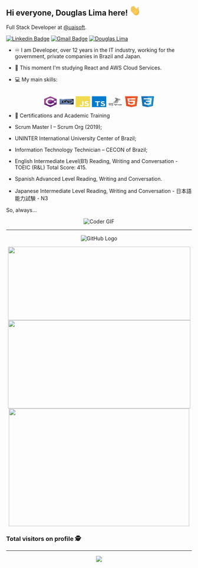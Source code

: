 <h2>Hi everyone, Douglas Lima here! <img src="https://raw.githubusercontent.com/Douglasproglima/douglasproglima/master/gifs/Hi.gif" width="30px"></h2>

Full Stack Developer at [@uaisoft](https://github.com/UaisoftERP).

[![Linkedin Badge](https://img.shields.io/badge/Douglas%20Lima-blue?style=flat-square&logo=Linkedin&logoColor=white&link=https://www.linkedin.com/in/douglasproglima/)](https://www.linkedin.com/in/douglasproglima/) [![Gmail Badge](https://img.shields.io/badge/douglasproglima@gmail.com-c14438?style=flat-square&logo=Gmail&logoColor=white&link=mailto:douglasproglima@gmail.com)](mailto:douglasproglima@gmail.com) [![Douglas Lima](https://img.shields.io/badge/douglasproglima.com-636363?&style=flat-square)](https://douglasproglima.com/)

- ♾️ I am Developer, over 12 years in the IT industry, working for the government, private companies in Brazil and Japan.
- 🌱 This moment I'm studying React and AWS Cloud Services.

- 💻 My main skills:

<div style="display: inline_block" align="center"><br>
  <img align="center" alt="dlima-Csharp" height="30" width="40" src="https://raw.githubusercontent.com/devicons/devicon/master/icons/csharp/csharp-original.svg">
  <img align="center" alt="dlima-Php" height="30" width="40" src="https://raw.githubusercontent.com/devicons/devicon/master/icons/php/php-original.svg">
  <img align="center" alt="dlima-Js" height="30" width="40" src="https://raw.githubusercontent.com/devicons/devicon/master/icons/javascript/javascript-plain.svg">
  <img align="center" alt="dlima-Ts" height="30" width="40" src="https://raw.githubusercontent.com/devicons/devicon/master/icons/typescript/typescript-plain.svg">
  <img align="center" alt="dlima-Mssql" height="30" width="40" src="https://raw.githubusercontent.com/devicons/devicon/master/icons/microsoftsqlserver/microsoftsqlserver-plain-wordmark.svg">
  <img align="center" alt="dlima-HTML" height="30" width="40" src="https://raw.githubusercontent.com/devicons/devicon/master/icons/html5/html5-original.svg">
  <img align="center" alt="dlima-CSS" height="30" width="40" src="https://raw.githubusercontent.com/devicons/devicon/master/icons/css3/css3-original.svg">
</div>

- 📝 Certifications and Academic Training

- Scrum Master I – Scrum Org (2019);
- UNINTER International University Center of Brazil;
- Information Technology Technician – CECON of Brazil;

- English Intermediate Level(B1) Reading, Writing and Conversation - TOEIC (R&L) Total Score: 415.
- Spanish Advanced Level Reading, Writing and Conversation.
- Japanese Intermediate Level Reading, Writing and Conversation - 日本語能力試験 - N3

So, always...

<!--
<div align="center">
<img src="https://media.giphy.com/media/3ohs7UUn0xTJ7KYZK8/giphy.gif" alt="preview"/>
</div>
-->

<div align="center">
<img src="https://media.giphy.com/media/SWoSkN6DxTszqIKEqv/giphy.gif" alt="Coder GIF" width="500">
</div>

____________
<div align="center">
  <img src="https://raw.githubusercontent.com/raghavk16/raghavk16/master/octo.gif" alt="GitHub Logo" width="150" height="150" />
</div>

<p  align="center">
  <img height="200px" width="495px" align="center" src="https://github-readme-stats.vercel.app/api?username=douglasproglima&count_private=true&show_icons=true&theme=dracula" /></br>
  <img height="240px"  width="495px" align="center" src="https://github-readme-stats.vercel.app/api/top-langs/?username=douglasproglima&layout=compact&count_private=true&show_icons=true&theme=dracula" /></br>
  <img height="320px" width="490px" align="center" src="https://github-readme-stats.vercel.app/api/wakatime?username=douglasproglima&layout=compact&count_private=true&show_icons=true&theme=dracula" /></br>
</p>

<p align="center"> 

 ### Total visitors on profile :detective: <br>
 ---
 <p align="center">
   <img alingn="center" src="https://profile-counter.glitch.me/douglasproglima/count.svg" />
 </p>
</p>
